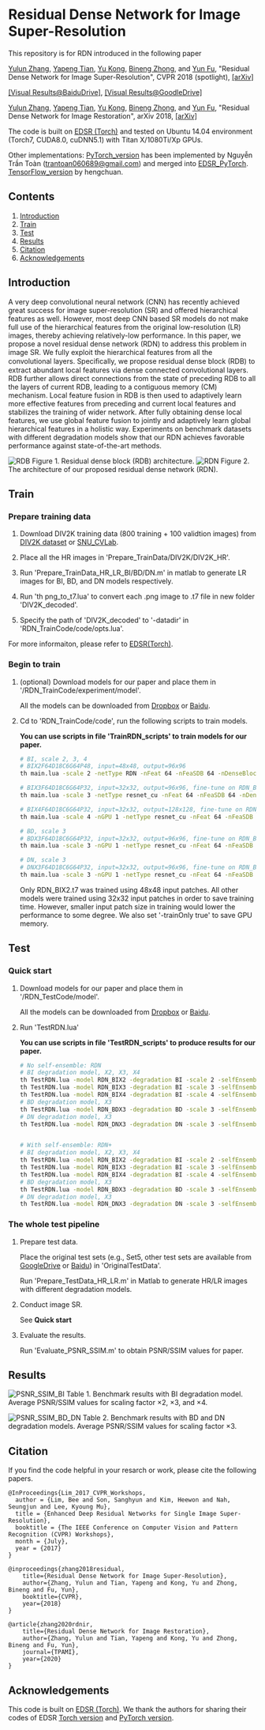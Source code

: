 # Residual Dense Network for Image Super-Resolution
This repository is for RDN introduced in the following paper

[Yulun Zhang](http://yulunzhang.com/), [Yapeng Tian](http://yapengtian.org/), [Yu Kong](http://www1.ece.neu.edu/~yukong/), [Bineng Zhong](https://scholar.google.de/citations?user=hvRBydsAAAAJ&hl=en), and [Yun Fu](http://www1.ece.neu.edu/~yunfu/), "Residual Dense Network for Image Super-Resolution", CVPR 2018 (spotlight), [[arXiv]](https://arxiv.org/abs/1802.08797) 

[[Visual Results@BaiduDrive]](https://pan.baidu.com/s/1jKmu14y), [[Visual Results@GoodleDrive]](https://drive.google.com/file/d/1iXv8pxPz28DmpkUQycZHeKkP1rxReIqN/view?usp=sharing) 

[Yulun Zhang](http://yulunzhang.com/), [Yapeng Tian](http://yapengtian.org/), [Yu Kong](http://www1.ece.neu.edu/~yukong/), [Bineng Zhong](https://scholar.google.de/citations?user=hvRBydsAAAAJ&hl=en), and [Yun Fu](http://www1.ece.neu.edu/~yunfu/), "Residual Dense Network for Image Restoration", arXiv 2018, [[arXiv]](https://arxiv.org/abs/1812.10477) 


The code is built on [EDSR (Torch)](https://github.com/LimBee/NTIRE2017) and tested on Ubuntu 14.04 environment (Torch7, CUDA8.0, cuDNN5.1) with Titan X/1080Ti/Xp GPUs.

Other implementations: [PyTorch_version](https://github.com/thstkdgus35/EDSR-PyTorch) has been implemented by Nguyễn Trần Toàn (trantoan060689@gmail.com) and merged into [EDSR_PyTorch](https://github.com/thstkdgus35/EDSR-PyTorch). [TensorFlow_version](https://github.com/hengchuan/RDN-TensorFlow) by hengchuan.

## Contents
1. [Introduction](#introduction)
2. [Train](#train)
3. [Test](#test)
4. [Results](#results)
5. [Citation](#citation)
6. [Acknowledgements](#acknowledgements)

## Introduction
A very deep convolutional neural network (CNN) has recently achieved great success for image super-resolution (SR) and offered hierarchical features as well. However, most deep CNN based SR models do not make full use of the hierarchical features from the original low-resolution (LR) images, thereby achieving relatively-low performance. In this paper, we propose a novel residual dense network (RDN) to address this problem in image SR. We fully exploit the hierarchical features from all the convolutional layers. Speciﬁcally, we propose residual dense block (RDB) to extract abundant local features via dense connected convolutional layers. RDB further allows direct connections from the state of preceding RDB to all the layers of current RDB, leading to a contiguous memory (CM) mechanism. Local feature fusion in RDB is then used to adaptively learn more effective features from preceding and current local features and stabilizes the training of wider network. After fully obtaining dense local features, we use global feature fusion to jointly and adaptively learn global hierarchical features in a holistic way. Experiments on benchmark datasets with different degradation models show that our RDN achieves favorable performance against state-of-the-art methods.

![RDB](/Figs/RDB.png)
Figure 1. Residual dense block (RDB) architecture.
![RDN](/Figs/RDN.png)
Figure 2. The architecture of our proposed residual dense network (RDN).

## Train
### Prepare training data 

1. Download DIV2K training data (800 training + 100 validtion images) from [DIV2K dataset](https://data.vision.ee.ethz.ch/cvl/DIV2K/) or [SNU_CVLab](https://cv.snu.ac.kr/research/EDSR/DIV2K.tar).

2. Place all the HR images in 'Prepare_TrainData/DIV2K/DIV2K_HR'.

3. Run 'Prepare_TrainData_HR_LR_BI/BD/DN.m' in matlab to generate LR images for BI, BD, and DN models respectively.

4. Run 'th png_to_t7.lua' to convert each .png image to .t7 file in new folder 'DIV2K_decoded'.

5. Specify the path of 'DIV2K_decoded' to '-datadir' in 'RDN_TrainCode/code/opts.lua'.

For more informaiton, please refer to [EDSR(Torch)](https://github.com/LimBee/NTIRE2017).

### Begin to train

1. (optional) Download models for our paper and place them in '/RDN_TrainCode/experiment/model'.

    All the models can be downloaded from [Dropbox](https://www.dropbox.com/sh/ngcvqdas167gol2/AAAdJe9w6s2fpo_KEGZe7d4Ra?dl=0) or [Baidu](https://pan.baidu.com/s/116FAzKnaJnAdxY_B6ENp_A).

2. Cd to 'RDN_TrainCode/code', run the following scripts to train models.

    **You can use scripts in file 'TrainRDN_scripts' to train models for our paper.**

    ```bash
    # BI, scale 2, 3, 4
    # BIX2F64D18C6G64P48, input=48x48, output=96x96
    th main.lua -scale 2 -netType RDN -nFeat 64 -nFeaSDB 64 -nDenseBlock 16 -nDenseConv 8 -growthRate 64 -patchSize 96 -dataset div2k -datatype t7  -DownKernel BI -splitBatch 4 -trainOnly true

    # BIX3F64D18C6G64P32, input=32x32, output=96x96, fine-tune on RDN_BIX2.t7
    th main.lua -scale 3 -netType resnet_cu -nFeat 64 -nFeaSDB 64 -nDenseBlock 16 -nDenseConv 8 -growthRate 64 -patchSize 96 -dataset div2k -datatype t7  -DownKernel BI -splitBatch 4 -trainOnly true  -preTrained ../experiment/model/RDN_BIX2.t7

    # BIX4F64D18C6G64P32, input=32x32, output=128x128, fine-tune on RDN_BIX2.t7
    th main.lua -scale 4 -nGPU 1 -netType resnet_cu -nFeat 64 -nFeaSDB 64 -nDenseBlock 16 -nDenseConv 8 -growthRate 64 -patchSize 128 -dataset div2k -datatype t7  -DownKernel BI -splitBatch 4 -trainOnly true -nEpochs 1000 -preTrained ../experiment/model/RDN_BIX2.t7 

    # BD, scale 3
    # BDX3F64D18C6G64P32, input=32x32, output=96x96, fine-tune on RDN_BIX3.t7
    th main.lua -scale 3 -nGPU 1 -netType resnet_cu -nFeat 64 -nFeaSDB 64 -nDenseBlock 16 -nDenseConv 8 -growthRate 64 -patchSize 96 -dataset div2k -datatype t7  -DownKernel BD -splitBatch 4 -trainOnly true -nEpochs 200 -preTrained ../experiment/model/RDN_BIX3.t7

    # DN, scale 3
    # DNX3F64D18C6G64P32, input=32x32, output=96x96, fine-tune on RDN_BIX3.t7
    th main.lua -scale 3 -nGPU 1 -netType resnet_cu -nFeat 64 -nFeaSDB 64 -nDenseBlock 16 -nDenseConv 8 -growthRate 64 -patchSize 96 -dataset div2k -datatype t7  -DownKernel DN -splitBatch 4 -trainOnly true  -nEpochs 200 -preTrained ../experiment/model/RDN_BIX3.t7
    ```
    Only RDN_BIX2.t7 was trained using 48x48 input patches. All other models were trained using 32x32 input patches in order to save training time.
    However, smaller input patch size in training would lower the performance to some degree. We also set '-trainOnly true' to save GPU memory.
## Test
### Quick start
1. Download models for our paper and place them in '/RDN_TestCode/model'.

    All the models can be downloaded from [Dropbox](https://www.dropbox.com/sh/ngcvqdas167gol2/AAAdJe9w6s2fpo_KEGZe7d4Ra?dl=0) or [Baidu](https://pan.baidu.com/s/116FAzKnaJnAdxY_B6ENp_A).

2. Run 'TestRDN.lua'

    **You can use scripts in file 'TestRDN_scripts' to produce results for our paper.**

    ```bash
    # No self-ensemble: RDN
    # BI degradation model, X2, X3, X4
    th TestRDN.lua -model RDN_BIX2 -degradation BI -scale 2 -selfEnsemble false -dataset Set5
    th TestRDN.lua -model RDN_BIX3 -degradation BI -scale 3 -selfEnsemble false -dataset Set5
    th TestRDN.lua -model RDN_BIX4 -degradation BI -scale 4 -selfEnsemble false -dataset Set5
    # BD degradation model, X3
    th TestRDN.lua -model RDN_BDX3 -degradation BD -scale 3 -selfEnsemble false -dataset Set5
    # DN degradation model, X3
    th TestRDN.lua -model RDN_DNX3 -degradation DN -scale 3 -selfEnsemble false -dataset Set5


    # With self-ensemble: RDN+
    # BI degradation model, X2, X3, X4
    th TestRDN.lua -model RDN_BIX2 -degradation BI -scale 2 -selfEnsemble true -dataset Set5
    th TestRDN.lua -model RDN_BIX3 -degradation BI -scale 3 -selfEnsemble true -dataset Set5
    th TestRDN.lua -model RDN_BIX4 -degradation BI -scale 4 -selfEnsemble true -dataset Set5
    # BD degradation model, X3
    th TestRDN.lua -model RDN_BDX3 -degradation BD -scale 3 -selfEnsemble true -dataset Set5
    # DN degradation model, X3
    th TestRDN.lua -model RDN_DNX3 -degradation DN -scale 3 -selfEnsemble true -dataset Set5
    ```

### The whole test pipeline
1. Prepare test data.

    Place the original test sets (e.g., Set5, other test sets are available from [GoogleDrive](https://drive.google.com/drive/folders/1xyiuTr6ga6ni-yfTP7kyPHRmfBakWovo?usp=sharing) or [Baidu](https://pan.baidu.com/s/1yBI_-rknXT2lm1UAAB_bag)) in 'OriginalTestData'.

    Run 'Prepare_TestData_HR_LR.m' in Matlab to generate HR/LR images with different degradation models.
2. Conduct image SR. 

    See **Quick start**
3. Evaluate the results.

    Run 'Evaluate_PSNR_SSIM.m' to obtain PSNR/SSIM values for paper.



## Results
![PSNR_SSIM_BI](/Figs/PSNR_SSIM_BI.png)
Table 1. Benchmark results with BI degradation model. Average PSNR/SSIM values for scaling factor ×2, ×3, and ×4.

![PSNR_SSIM_BD_DN](/Figs/PSNR_SSIM_BD_DN.png)
Table 2. Benchmark results with BD and DN degradation models. Average PSNR/SSIM values for scaling factor ×3.

## Citation
If you find the code helpful in your resarch or work, please cite the following papers.
```
@InProceedings{Lim_2017_CVPR_Workshops,
  author = {Lim, Bee and Son, Sanghyun and Kim, Heewon and Nah, Seungjun and Lee, Kyoung Mu},
  title = {Enhanced Deep Residual Networks for Single Image Super-Resolution},
  booktitle = {The IEEE Conference on Computer Vision and Pattern Recognition (CVPR) Workshops},
  month = {July},
  year = {2017}
}

@inproceedings{zhang2018residual,
    title={Residual Dense Network for Image Super-Resolution},
    author={Zhang, Yulun and Tian, Yapeng and Kong, Yu and Zhong, Bineng and Fu, Yun},
    booktitle={CVPR},
    year={2018}
}

@article{zhang2020rdnir,
    title={Residual Dense Network for Image Restoration},
    author={Zhang, Yulun and Tian, Yapeng and Kong, Yu and Zhong, Bineng and Fu, Yun},
    journal={TPAMI},
    year={2020}
}

```
## Acknowledgements
This code is built on [EDSR (Torch)](https://github.com/LimBee/NTIRE2017). We thank the authors for sharing their codes of EDSR [Torch version](https://github.com/LimBee/NTIRE2017) and [PyTorch version](https://github.com/thstkdgus35/EDSR-PyTorch).
